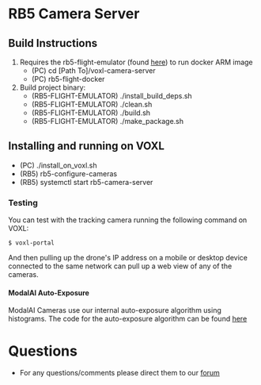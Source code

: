 # RB5 Camera Server

## Build Instructions

1. Requires the rb5-flight-emulator (found [here](https://developer.modalai.com/asset)) to run docker ARM image
    * (PC) cd [Path To]/voxl-camera-server
    * (PC) rb5-flight-docker
2. Build project binary:
    * (RB5-FLIGHT-EMULATOR) ./install_build_deps.sh
    * (RB5-FLIGHT-EMULATOR) ./clean.sh
    * (RB5-FLIGHT-EMULATOR) ./build.sh
    * (RB5-FLIGHT-EMULATOR) ./make_package.sh

## Installing and running on VOXL

* (PC) ./install_on_voxl.sh
* (RB5) rb5-configure-cameras
* (RB5) systemctl start rb5-camera-server

### Testing

You can test with the tracking camera running the following command on VOXL:

```
$ voxl-portal
```

And then pulling up the drone's IP address on a mobile or desktop device connected to the same network can pull up a web view of any of the cameras.

#### ModalAI Auto-Exposure

ModalAI Cameras use our internal auto-exposure algorithm using histograms. The code for the auto-exposure algorithm can be found [here](https://gitlab.com/voxl-public/modal-pipe-architecture/voxl-mpa-exposure)

Questions
=========
* For any questions/comments please direct them to our [forum](https://forum.modalai.com/category/20/modal-pipe-architecture-mpa)

